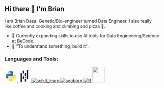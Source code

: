 ## Hi there 👋 I'm Brian

I am Brian Daza. Genetic/Bio-engineer turned Data Engineer. I also really like coffee and cooking and climbing and pizza 🍕.
- 🔭  Currently expanding skills to use AI tools for Data Engineering/Science at BeCode.
- :dna:  "To understand something, build it". 

<h3 align="left">Languages and Tools:</h3>
<p align="left"> <a href="https://www.python.org" target="_blank" rel="noreferrer"> <img src="https://raw.githubusercontent.com/devicons/devicon/master/icons/python/python-original.svg" alt="python" width="40" height="40"/> </a> <a href="https://pandas.pydata.org/" target="_blank" rel="noreferrer"> <img src="https://raw.githubusercontent.com/devicons/devicon/2ae2a900d2f041da66e950e4d48052658d850630/icons/pandas/pandas-original.svg" alt="pandas" width="40" height="40"/> </a> <a href="https://scikit-learn.org/" target="_blank" rel="noreferrer"> <img src="https://upload.wikimedia.org/wikipedia/commons/0/05/Scikit_learn_logo_small.svg" alt="scikit_learn" width="40" height="40"/> </a> <a href="https://seaborn.pydata.org/" target="_blank" rel="noreferrer"> <img src="https://seaborn.pydata.org/_images/logo-mark-lightbg.svg" alt="seaborn" width="40" height="40"/> </a> <a href="https://www.r-project.org/" target="_blank" rel="noreferrer"> <img src="https://www.r-project.org/Rlogo.png" width="55" height="45" alt="R"> </a> <a href="https://ggplot2.tidyverse.org/" target="_blank" rel="noreferrer"> <img src="https://ggplot2.tidyverse.org/logo.png" width="40" height="50"> </a> </p>


